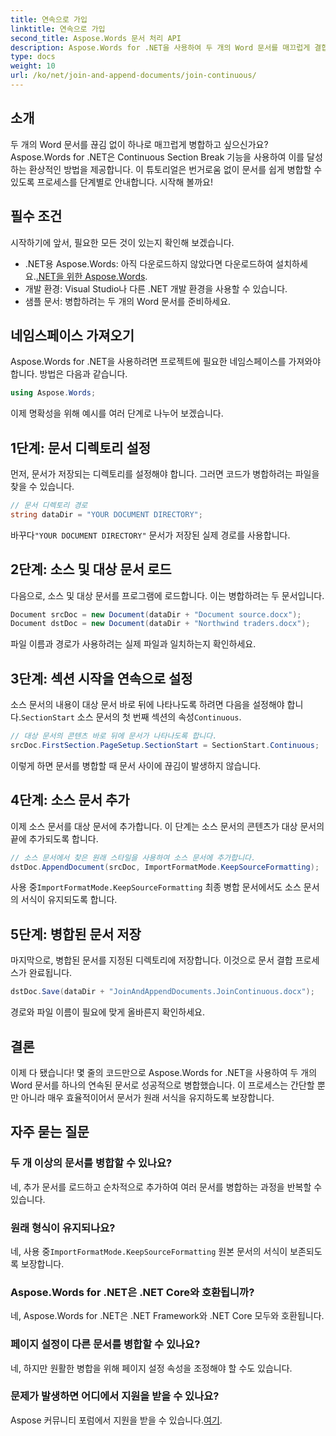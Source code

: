 ```yaml
---
title: 연속으로 가입
linktitle: 연속으로 가입
second_title: Aspose.Words 문서 처리 API
description: Aspose.Words for .NET을 사용하여 두 개의 Word 문서를 매끄럽게 결합하는 방법을 알아보세요. 매끄럽고 효율적인 문서 병합을 위한 단계별 가이드를 따르세요.
type: docs
weight: 10
url: /ko/net/join-and-append-documents/join-continuous/
---
```

## 소개

두 개의 Word 문서를 끊김 없이 하나로 매끄럽게 병합하고 싶으신가요? Aspose.Words for .NET은 Continuous Section Break 기능을 사용하여 이를 달성하는 환상적인 방법을 제공합니다. 이 튜토리얼은 번거로움 없이 문서를 쉽게 병합할 수 있도록 프로세스를 단계별로 안내합니다. 시작해 볼까요!

## 필수 조건

시작하기에 앞서, 필요한 모든 것이 있는지 확인해 보겠습니다.

-  .NET용 Aspose.Words: 아직 다운로드하지 않았다면 다운로드하여 설치하세요.[.NET을 위한 Aspose.Words](https://releases.aspose.com/words/net/).
- 개발 환경: Visual Studio나 다른 .NET 개발 환경을 사용할 수 있습니다.
- 샘플 문서: 병합하려는 두 개의 Word 문서를 준비하세요.

## 네임스페이스 가져오기

Aspose.Words for .NET을 사용하려면 프로젝트에 필요한 네임스페이스를 가져와야 합니다. 방법은 다음과 같습니다.

```csharp
using Aspose.Words;
```

이제 명확성을 위해 예시를 여러 단계로 나누어 보겠습니다.

## 1단계: 문서 디렉토리 설정

먼저, 문서가 저장되는 디렉토리를 설정해야 합니다. 그러면 코드가 병합하려는 파일을 찾을 수 있습니다.

```csharp
// 문서 디렉토리 경로
string dataDir = "YOUR DOCUMENT DIRECTORY";
```

 바꾸다`"YOUR DOCUMENT DIRECTORY"` 문서가 저장된 실제 경로를 사용합니다.

## 2단계: 소스 및 대상 문서 로드

다음으로, 소스 및 대상 문서를 프로그램에 로드합니다. 이는 병합하려는 두 문서입니다.

```csharp
Document srcDoc = new Document(dataDir + "Document source.docx");
Document dstDoc = new Document(dataDir + "Northwind traders.docx");
```

파일 이름과 경로가 사용하려는 실제 파일과 일치하는지 확인하세요.

## 3단계: 섹션 시작을 연속으로 설정

 소스 문서의 내용이 대상 문서 바로 뒤에 나타나도록 하려면 다음을 설정해야 합니다.`SectionStart` 소스 문서의 첫 번째 섹션의 속성`Continuous`.

```csharp
// 대상 문서의 콘텐츠 바로 뒤에 문서가 나타나도록 합니다.
srcDoc.FirstSection.PageSetup.SectionStart = SectionStart.Continuous;
```

이렇게 하면 문서를 병합할 때 문서 사이에 끊김이 발생하지 않습니다.

## 4단계: 소스 문서 추가

이제 소스 문서를 대상 문서에 추가합니다. 이 단계는 소스 문서의 콘텐츠가 대상 문서의 끝에 추가되도록 합니다.

```csharp
// 소스 문서에서 찾은 원래 스타일을 사용하여 소스 문서에 추가합니다.
dstDoc.AppendDocument(srcDoc, ImportFormatMode.KeepSourceFormatting);
```

 사용 중`ImportFormatMode.KeepSourceFormatting` 최종 병합 문서에서도 소스 문서의 서식이 유지되도록 합니다.

## 5단계: 병합된 문서 저장

마지막으로, 병합된 문서를 지정된 디렉토리에 저장합니다. 이것으로 문서 결합 프로세스가 완료됩니다.

```csharp
dstDoc.Save(dataDir + "JoinAndAppendDocuments.JoinContinuous.docx");
```

경로와 파일 이름이 필요에 맞게 올바른지 확인하세요.

## 결론

이제 다 됐습니다! 몇 줄의 코드만으로 Aspose.Words for .NET을 사용하여 두 개의 Word 문서를 하나의 연속된 문서로 성공적으로 병합했습니다. 이 프로세스는 간단할 뿐만 아니라 매우 효율적이어서 문서가 원래 서식을 유지하도록 보장합니다.

## 자주 묻는 질문

### 두 개 이상의 문서를 병합할 수 있나요?
네, 추가 문서를 로드하고 순차적으로 추가하여 여러 문서를 병합하는 과정을 반복할 수 있습니다.

### 원래 형식이 유지되나요?
 네, 사용 중`ImportFormatMode.KeepSourceFormatting` 원본 문서의 서식이 보존되도록 보장합니다.

### Aspose.Words for .NET은 .NET Core와 호환됩니까?
네, Aspose.Words for .NET은 .NET Framework와 .NET Core 모두와 호환됩니다.

### 페이지 설정이 다른 문서를 병합할 수 있나요?
네, 하지만 원활한 병합을 위해 페이지 설정 속성을 조정해야 할 수도 있습니다.

### 문제가 발생하면 어디에서 지원을 받을 수 있나요?
 Aspose 커뮤니티 포럼에서 지원을 받을 수 있습니다.[여기](https://forum.aspose.com/c/words/8).